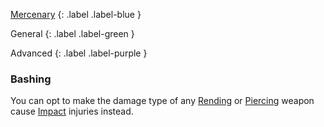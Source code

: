 
[Mercenary](Game/Mercenary)
{: .label .label-blue }

General
{: .label .label-green }

Advanced
{: .label .label-purple }
### Bashing

You can opt to make the damage type of any [Rending](Core/Injury#Rending) or [Piercing](Core/Injury#Piercing) weapon cause [Impact](Core/Injury#Impact) injuries instead.